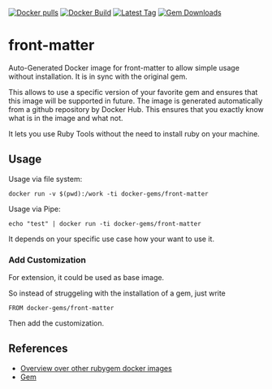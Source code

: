 [![Docker pulls](https://img.shields.io/docker/pulls/rubygem/front-matter.svg)](https://hub.docker.com/r/rubygem/front-matter/)
[![Docker Build](https://img.shields.io/docker/automated/rubygem/front-matter.svg)](https://hub.docker.com/r/rubygem/front-matter/)
[![Latest Tag](https://img.shields.io/github/tag/docker-rubygem/front-matter.svg)](https://hub.docker.com/r/rubygem/front-matter/)
[![Gem Downloads](https://img.shields.io/gem/dt/front-matter.svg)](https://rubygems.org/gems/front-matter/)
# front-matter

Auto-Generated Docker image for front-matter to allow simple usage without installation.
It is in sync with the original gem.

This allows to use a specific version of your favorite gem and ensures that this image will be supported in future.
The image is generated automatically from a github repository by Docker Hub.
This ensures that you exactly know what is in the image and what not.

It lets you use Ruby Tools without the need to install ruby on your machine.

## Usage

Usage via file system:

`docker run -v $(pwd):/work -ti docker-gems/front-matter`

Usage via Pipe:

`echo "test" | docker run -ti docker-gems/front-matter`

It depends on your specific use case how your want to use it.

### Add Customization

For extension, it could be used as base image.

So instead of struggeling with the installation of a gem, just write

`FROM docker-gems/front-matter`

Then add the customization.

## References

 - [Overview over other rubygem docker images](https://github.com/thinkbot/docker-rubygem)
 - [Gem](https://rubygems.org/gems/front-matter/)
